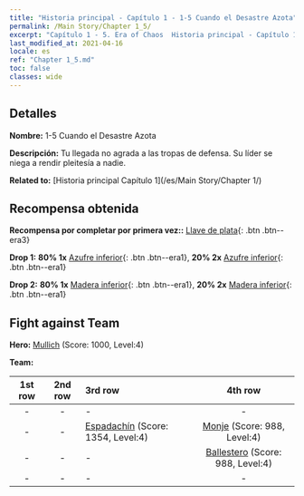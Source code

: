 ```yaml
---
title: "Historia principal - Capítulo 1 - 1-5 Cuando el Desastre Azota"
permalink: /Main Story/Chapter 1_5/
excerpt: "Capítulo 1 - 5. Era of Chaos  Historia principal - Capítulo 1_5. 1-5 Cuando el Desastre Azota"
last_modified_at: 2021-04-16
locale: es
ref: "Chapter 1_5.md"
toc: false
classes: wide
---
```


## Detalles

 **Nombre:** 1-5 Cuando el Desastre Azota

 **Descripción:** Tu llegada no agrada a las tropas de defensa. Su líder se niega a rendir pleitesía a nadie.

 **Related to:** [Historia principal Capítulo 1](/es/Main Story/Chapter 1/)

## Recompensa obtenida

 **Recompensa por completar por primera vez::** [Llave de plata](/es/Items/con_693/){: .btn .btn--era3}

 **Drop 1:** **80% 1x** [Azufre inferior](/es/Items/mat_3/){: .btn .btn--era1}, **20% 2x** [Azufre inferior](/es/Items/mat_3/){: .btn .btn--era1}

 **Drop 2:** **80% 1x** [Madera inferior](/es/Items/mat_1/){: .btn .btn--era1}, **20% 2x** [Madera inferior](/es/Items/mat_1/){: .btn .btn--era1}


## Fight against Team
 **Hero:** [Mullich](/es/heroes/Mullich/) (Score: 1000, Level:4)

 **Team:**


  | 1st row | 2nd row | 3rd row | 4th row |
  |:----:|:----:|:----|:----:|
  | - | - | - | - |
  | - | - | [Espadachín](/es/units/Swordsman/) (Score: 1354, Level:4)  | [Monje](/es/units/Monk/) (Score: 988, Level:4)  |
  | - | - | - | [Ballestero](/es/units/Marksman/) (Score: 988, Level:4)  |
  | - | - | - | - |


